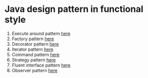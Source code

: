 # Java design pattern in functional style
1. Execute around pattern [here](https://github.com/yilmazkusatmer/functionalDesignPattern/tree/main/src/main/java/de/yiku/executearoundpattern) 
2. Factory pattern [here](https://github.com/yilmazkusatmer/functionalDesignPattern/tree/main/src/main/java/de/yiku/factorypattern) 
3. Decorator pattern [here](https://github.com/yilmazkusatmer/functionalDesignPattern/tree/main/src/main/java/de/yiku/decoratorpattern)
4. Iterator pattern [here](https://github.com/yilmazkusatmer/functionalDesignPattern/tree/main/src/main/java/de/yiku/iteratorpattern) 
5. Command pattern [here](https://github.com/yilmazkusatmer/functionalDesignPattern/tree/main/src/main/java/de/yiku/commandpattern) 
6. Strategy pattern [here](https://github.com/yilmazkusatmer/functionalDesignPattern/tree/main/src/main/java/de/yiku/strategypattern) 
7. Fluent interface pattern [here](https://github.com/yilmazkusatmer/functionalDesignPattern/tree/main/src/main/java/de/yiku/fluentinterfacepattern) 
8. Observer pattern [here](https://github.com/yilmazkusatmer/functionalDesignPattern/tree/main/src/main/java/de/yiku/observerpattern) 

